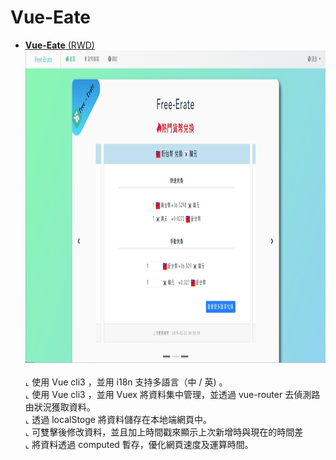 
 # Vue-Eate
- <a href="https://joechen0730.github.io/Vue-Eate/" target="blank"><B>Vue-Eate</B> (RWD)</a> <BR>
  <a href="https://joechen0730.github.io/Vue-Eate/" target="blank"><img src="home-tw.jpg" width="900" height="500"><BR></a> <BR>
  ⌞ 使用 Vue cli3 ，並用 i18n 支持多語言（中 / 英) 。<BR>
  ⌞ 使用 Vue cli3 ，並用 Vuex 將資料集中管理，並透過 vue-router 去偵測路由狀況獲取資料。<BR>
  ⌞ 透過 localStoge 將資料儲存在本地端網頁中。<BR>
  ⌞ 可雙擊後修改資料，並且加上時間戳來顯示上次新增時與現在的時間差 <BR>
  ⌞ 將資料透過 computed 暫存，優化網頁速度及運算時間。<BR>
